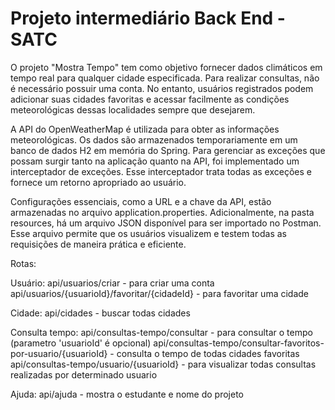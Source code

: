 # Projeto intermediário Back End - SATC

O projeto "Mostra Tempo" tem como objetivo fornecer dados climáticos em tempo real para qualquer cidade especificada. Para realizar consultas, não é necessário possuir uma conta. No entanto, usuários registrados podem adicionar suas cidades favoritas e acessar facilmente as condições meteorológicas dessas localidades sempre que desejarem.

A API do OpenWeatherMap é utilizada para obter as informações meteorológicas. Os dados são armazenados temporariamente em um banco de dados H2 em memória do Spring. Para gerenciar as exceções que possam surgir tanto na aplicação quanto na API, foi implementado um interceptador de exceções. Esse interceptador trata todas as exceções e fornece um retorno apropriado ao usuário.

Configurações essenciais, como a URL e a chave da API, estão armazenadas no arquivo application.properties. Adicionalmente, na pasta resources, há um arquivo JSON disponível para ser importado no Postman. Esse arquivo permite que os usuários visualizem e testem todas as requisições de maneira prática e eficiente.

Rotas:

Usuário:
api/usuarios/criar - para criar uma conta
api/usuarios/{usuarioId}/favoritar/{cidadeId} - para favoritar uma cidade

Cidade:
api/cidades - buscar todas cidades

Consulta tempo:
api/consultas-tempo/consultar - para consultar o tempo (parametro 'usuarioId' é opcional)
api/consultas-tempo/consultar-favoritos-por-usuario/{usuarioId} - consulta o tempo de todas cidades favoritas
api/consultas-tempo/usuario/{usuarioId} - para visualizar todas consultas realizadas por determinado usuario

Ajuda:
api/ajuda - mostra o estudante e nome do projeto

